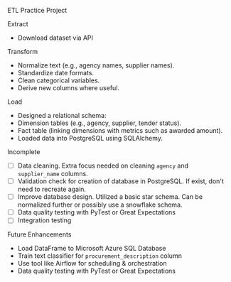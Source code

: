 ETL Practice Project

Extract
- Download dataset via API

Transform
- Normalize text (e.g., agency names, supplier names).
- Standardize date formats.
- Clean categorical variables.
- Derive new columns where useful.

Load
- Designed a relational schema:
- Dimension tables (e.g., agency, supplier, tender status).
- Fact table (linking dimensions with metrics such as awarded amount).
- Loaded data into PostgreSQL using SQLAlchemy.

Incomplete
- [ ] Data cleaning. Extra focus needed on cleaning `agency` and `supplier_name` columns. 
- [ ] Validation check for creation of database in PostgreSQL. If exist, don't need to recreate again.
- [ ] Improve database design. Utilized a basic star schema. Can be normalized further or possibly use a snowflake schema.
- [ ] Data quality testing with PyTest or Great Expectations
- [ ] Integration testing

Future Enhancements
- Load DataFrame to Microsoft Azure SQL Database
- Train text classifier for `procurement_description` column
- Use tool like Airflow for scheduling & orchestration
- Data quality testing with PyTest or Great Expectations
